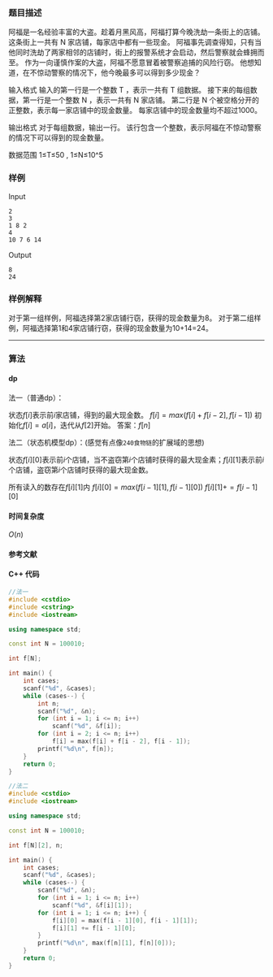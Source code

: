### 题目描述

阿福是一名经验丰富的大盗。趁着月黑风高，阿福打算今晚洗劫一条街上的店铺。
这条街上一共有  N  家店铺，每家店中都有一些现金。
阿福事先调查得知，只有当他同时洗劫了两家相邻的店铺时，街上的报警系统才会启动，然后警察就会蜂拥而至。
作为一向谨慎作案的大盗，阿福不愿意冒着被警察追捕的风险行窃。
他想知道，在不惊动警察的情况下，他今晚最多可以得到多少现金？

输入格式
输入的第一行是一个整数  T ，表示一共有  T  组数据。
接下来的每组数据，第一行是一个整数  N  ，表示一共有  N  家店铺。
第二行是  N  个被空格分开的正整数，表示每一家店铺中的现金数量。
每家店铺中的现金数量均不超过1000。

输出格式
对于每组数据，输出一行。
该行包含一个整数，表示阿福在不惊动警察的情况下可以得到的现金数量。

数据范围
1≤T≤50 ,
1≤N≤10^5

### 样例

Input

```
2
3
1 8 2
4
10 7 6 14
```

Output

```
8
24
```

### 样例解释
对于第一组样例，阿福选择第2家店铺行窃，获得的现金数量为8。
对于第二组样例，阿福选择第1和4家店铺行窃，获得的现金数量为10+14=24。

----------

### 算法
#### dp

法一（普通dp）：

状态$f[i]$表示前$i$家店铺，得到的最大现金数。
$f[i] = max(f[i] + f[i - 2], f[i - 1])$
初始化$f[i] = a[i]$，迭代从$f[2]$开始。
答案：$f[n]$

法二（状态机模型dp）：(感觉有点像`240食物链`的扩展域的思想)

状态$f[i][0]$表示前$i$个店铺，当不盗窃第$i$个店铺时获得的最大现金素；$f[i][1]$表示前$i$个店铺，盗窃第$i$个店铺时获得的最大现金数。

所有读入的数存在$f[i][1]$内
$f[i][0] = max(f[i - 1][1], f[i - 1][0])$
$f[i][1] += f[i - 1][0]$

#### 时间复杂度

$O(n)$

#### 参考文献

#### C++ 代码

``` cpp
//法一
#include <cstdio>
#include <cstring>
#include <iostream>

using namespace std;

const int N = 100010;

int f[N];

int main() {
    int cases;
    scanf("%d", &cases);
    while (cases--) {
        int n;
        scanf("%d", &n);
        for (int i = 1; i <= n; i++)
            scanf("%d", &f[i]);
        for (int i = 2; i <= n; i++)
            f[i] = max(f[i] + f[i - 2], f[i - 1]);
        printf("%d\n", f[n]);
    }
    return 0;
}
```

``` cpp
//法二
#include <cstdio>
#include <iostream>

using namespace std;

const int N = 100010;

int f[N][2], n;

int main() {
    int cases;
    scanf("%d", &cases);
    while (cases--) {
        scanf("%d", &n);
        for (int i = 1; i <= n; i++)
            scanf("%d", &f[i][1]);
        for (int i = 1; i <= n; i++) {
            f[i][0] = max(f[i - 1][0], f[i - 1][1]);
            f[i][1] += f[i - 1][0];
        }
        printf("%d\n", max(f[n][1], f[n][0]));
    }
    return 0;
}
```